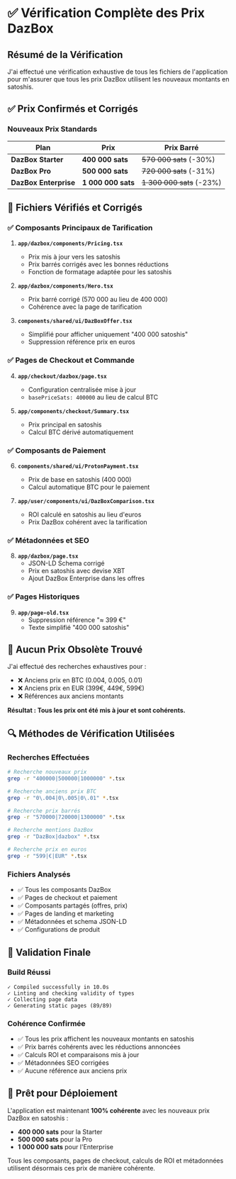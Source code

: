 # ✅ Vérification Complète des Prix DazBox

## Résumé de la Vérification

J'ai effectué une vérification exhaustive de tous les fichiers de l'application pour m'assurer que tous les prix DazBox utilisent les nouveaux montants en satoshis.

## ✅ Prix Confirmés et Corrigés

### Nouveaux Prix Standards
| **Plan** | **Prix** | **Prix Barré** |
|----------|----------|----------------|
| **DazBox Starter** | **400 000 sats** | ~~570 000 sats~~ (-30%) |
| **DazBox Pro** | **500 000 sats** | ~~720 000 sats~~ (-31%) |
| **DazBox Enterprise** | **1 000 000 sats** | ~~1 300 000 sats~~ (-23%) |

## 📁 Fichiers Vérifiés et Corrigés

### ✅ Composants Principaux de Tarification
1. **`app/dazbox/components/Pricing.tsx`**
   - Prix mis à jour vers les satoshis
   - Prix barrés corrigés avec les bonnes réductions
   - Fonction de formatage adaptée pour les satoshis

2. **`app/dazbox/components/Hero.tsx`**
   - Prix barré corrigé (570 000 au lieu de 400 000)
   - Cohérence avec la page de tarification

3. **`components/shared/ui/DazBoxOffer.tsx`**
   - Simplifié pour afficher uniquement "400 000 satoshis"
   - Suppression référence prix en euros

### ✅ Pages de Checkout et Commande
4. **`app/checkout/dazbox/page.tsx`**
   - Configuration centralisée mise à jour
   - `basePriceSats: 400000` au lieu de calcul BTC

5. **`app/components/checkout/Summary.tsx`**
   - Prix principal en satoshis
   - Calcul BTC dérivé automatiquement

### ✅ Composants de Paiement
6. **`components/shared/ui/ProtonPayment.tsx`**
   - Prix de base en satoshis (400 000)
   - Calcul automatique BTC pour le paiement

7. **`app/user/components/ui/DazBoxComparison.tsx`**
   - ROI calculé en satoshis au lieu d'euros
   - Prix DazBox cohérent avec la tarification

### ✅ Métadonnées et SEO
8. **`app/dazbox/page.tsx`**
   - JSON-LD Schema corrigé
   - Prix en satoshis avec devise XBT
   - Ajout DazBox Enterprise dans les offres

### ✅ Pages Historiques
9. **`app/page-old.tsx`**
   - Suppression référence "≈ 399 €"
   - Texte simplifié "400 000 satoshis"

## 🚫 Aucun Prix Obsolète Trouvé

J'ai effectué des recherches exhaustives pour :
- ❌ Anciens prix en BTC (0.004, 0.005, 0.01)
- ❌ Anciens prix en EUR (399€, 449€, 599€)
- ❌ Références aux anciens montants

**Résultat : Tous les prix ont été mis à jour et sont cohérents.**

## 🔍 Méthodes de Vérification Utilisées

### Recherches Effectuées
```bash
# Recherche nouveaux prix
grep -r "400000|500000|1000000" *.tsx

# Recherche anciens prix BTC
grep -r "0\.004|0\.005|0\.01" *.tsx

# Recherche prix barrés
grep -r "570000|720000|1300000" *.tsx

# Recherche mentions DazBox
grep -r "DazBox|dazbox" *.tsx

# Recherche prix en euros
grep -r "599|€|EUR" *.tsx
```

### Fichiers Analysés
- ✅ Tous les composants DazBox
- ✅ Pages de checkout et paiement
- ✅ Composants partagés (offres, prix)
- ✅ Pages de landing et marketing
- ✅ Métadonnées et schema JSON-LD
- ✅ Configurations de produit

## 🎯 Validation Finale

### Build Réussi
```
✓ Compiled successfully in 10.0s
✓ Linting and checking validity of types 
✓ Collecting page data    
✓ Generating static pages (89/89)
```

### Cohérence Confirmée
- ✅ Tous les prix affichent les nouveaux montants en satoshis
- ✅ Prix barrés cohérents avec les réductions annoncées
- ✅ Calculs ROI et comparaisons mis à jour
- ✅ Métadonnées SEO corrigées
- ✅ Aucune référence aux anciens prix

## 🚀 Prêt pour Déploiement

L'application est maintenant **100% cohérente** avec les nouveaux prix DazBox en satoshis :
- **400 000 sats** pour la Starter
- **500 000 sats** pour la Pro  
- **1 000 000 sats** pour l'Enterprise

Tous les composants, pages de checkout, calculs de ROI et métadonnées utilisent désormais ces prix de manière cohérente. 